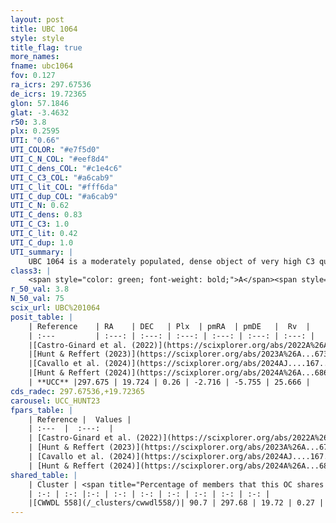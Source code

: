 ```yaml
---
layout: post
title: UBC 1064
style: style
title_flag: true
more_names: 
fname: ubc1064
fov: 0.127
ra_icrs: 297.67536
de_icrs: 19.72365
glon: 57.1846
glat: -3.4632
r50: 3.8
plx: 0.2595
UTI: "0.66"
UTI_COLOR: "#e7f5d0"
UTI_C_N_COL: "#eef8d4"
UTI_C_dens_COL: "#c1e4c6"
UTI_C_C3_COL: "#a6cab9"
UTI_C_lit_COL: "#fff6da"
UTI_C_dup_COL: "#a6cab9"
UTI_C_N: 0.62
UTI_C_dens: 0.83
UTI_C_C3: 1.0
UTI_C_lit: 0.42
UTI_C_dup: 1.0
UTI_summary: |
    UBC 1064 is a moderately populated, dense object of very high C3 quality. It was recently reported in the literature. This object shares a large percentage of members with a later reported entry.
class3: |
    <span style="color: green; font-weight: bold;">A</span><span style="color: green; font-weight: bold;">A</span>
r_50_val: 3.8
N_50_val: 75
scix_url: UBC%201064
posit_table: |
    | Reference    | RA    | DEC   | Plx  | pmRA  | pmDE   |  Rv  |
    | :---         | :---: | :---: | :---: | :---: | :---: | :---: |
    |[Castro-Ginard et al. (2022)](https://scixplorer.org/abs/2022A%26A...661A.118C) | 297.66 | 19.72 | 0.27 | -2.72 | -5.77 | 26.43 |
    |[Hunt & Reffert (2023)](https://scixplorer.org/abs/2023A%26A...673A.114H) | 297.67 | 19.713 | 0.263 | -2.709 | -5.754 | 12.54 |
    |[Cavallo et al. (2024)](https://scixplorer.org/abs/2024AJ....167...12C) | 297.661 | 19.716 | 0.261 | -- | -- | -- |
    |[Hunt & Reffert (2024)](https://scixplorer.org/abs/2024A%26A...686A..42H) | 297.67 | 19.713 | 0.263 | -2.709 | -5.754 | 12.54 |
    | **UCC** |297.675 | 19.724 | 0.26 | -2.716 | -5.755 | 25.666 | 
cds_radec: 297.67536,+19.72365
carousel: UCC_HUNT23
fpars_table: |
    | Reference |  Values |
    | :---  |  :---:  |
    | [Castro-Ginard et al. (2022)](https://scixplorer.org/abs/2022A%26A...661A.118C) | `AV=1.483, Dist=3792, logAge=8.145` |
    | [Hunt & Reffert (2023)](https://scixplorer.org/abs/2023A%26A...673A.114H) | `AV50=1.79, diffAV50=1.809, MOD50=12.769, logAge50=8.266` |
    | [Cavallo et al. (2024)](https://scixplorer.org/abs/2024AJ....167...12C) | `AV50=2.04, dMod50=12.72, logAge50=8.27, [Fe/H]50=0.35` |
    | [Hunt & Reffert (2024)](https://scixplorer.org/abs/2024A%26A...686A..42H) | `MassJ=891.137` |
shared_table: |
    | Cluster | <span title="Percentage of members that this OC shares with the ones listed">%</span>   | RA   | DEC   | Plx   | pmRA  | pmDE  | Rv | UTI |
    | :-: | :-: |:-: | :-: | :-: | :-: | :-: | :-: | :-: |
    |[CWWDL 558](/_clusters/cwwdl558/)| 90.7 | 297.68 | 19.72 | 0.27 | -2.72 | -5.76 | 25.67 |0.03 |
---
```

